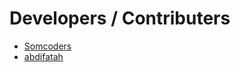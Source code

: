 # Developers / Contributers

- [Somcoders](https://github.com/somcoders)
- [abdifatah](https://github.com/abdifatahz)